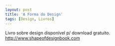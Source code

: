 ```yaml
---
layout: post
title: 'A Forma do Design'
tags: [Design, Livros]
---
```


Livro sobre design disponível p/ download gratuito.<br>
<http://www.shapeofdesignbook.com>
